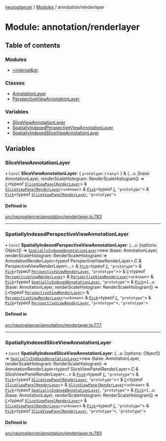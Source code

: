 [neuroglancer](../README.md) / [Modules](../modules.md) / annotation/renderlayer

# Module: annotation/renderlayer

## Table of contents

### Modules

- [&lt;internal\&gt;](annotation_renderlayer._internal_.md)

### Classes

- [AnnotationLayer](../classes/annotation_renderlayer.AnnotationLayer.md)
- [PerspectiveViewAnnotationLayer](../classes/annotation_renderlayer.PerspectiveViewAnnotationLayer.md)

### Variables

- [SliceViewAnnotationLayer](annotation_renderlayer.md#sliceviewannotationlayer)
- [SpatiallyIndexedPerspectiveViewAnnotationLayer](annotation_renderlayer.md#spatiallyindexedperspectiveviewannotationlayer)
- [SpatiallyIndexedSliceViewAnnotationLayer](annotation_renderlayer.md#spatiallyindexedsliceviewannotationlayer)

## Variables

### SliceViewAnnotationLayer

• `Const` **SliceViewAnnotationLayer**: { `prototype`: `C`<`any`\>  } & (...`a`: [base: AnnotationLayer, renderScaleHistogram: RenderScaleHistogram]) => [`C`](../classes/annotation_renderlayer._internal_.C.md)<typeof [`SliceViewPanelRenderLayer`](../classes/sliceview_renderlayer.SliceViewPanelRenderLayer.md)\> & [`SliceViewPanelRenderLayer`](../classes/sliceview_renderlayer.SliceViewPanelRenderLayer.md)<`unknown`\> & [`Pick`](annotation_renderlayer._internal_.md#pick)<typeof [`C`](../classes/annotation_renderlayer._internal_.C.md), ``"prototype"``\> & [`Pick`](annotation_renderlayer._internal_.md#pick)<typeof [`SliceViewPanelRenderLayer`](../classes/sliceview_renderlayer.SliceViewPanelRenderLayer.md), ``"prototype"``\>

#### Defined in

[src/neuroglancer/annotation/renderlayer.ts:783](https://github.com/ActiveBrainAtlas2/neuroglancer/blob/1beb5d34/src/neuroglancer/annotation/renderlayer.ts#L783)

___

### SpatiallyIndexedPerspectiveViewAnnotationLayer

• `Const` **SpatiallyIndexedPerspectiveViewAnnotationLayer**: (...`a`: [options: Object]) => [`SpatiallyIndexedAnnotationLayer`](../classes/annotation_renderlayer._internal_.SpatiallyIndexedAnnotationLayer.md)<new (base: AnnotationLayer, renderScaleHistogram: RenderScaleHistogram) =\> AnnotationRenderLayer<typeof PerspectiveViewRenderLayer\>.C & PerspectiveViewRenderLayer<...\> & [`Pick`](annotation_renderlayer._internal_.md#pick)<typeof [`C`](../classes/annotation_renderlayer._internal_.C.md), ``"prototype"``\> & [`Pick`](annotation_renderlayer._internal_.md#pick)<typeof [`PerspectiveViewRenderLayer`](../classes/perspective_view_render_layer.PerspectiveViewRenderLayer.md), ``"prototype"``\>\> & [`C`](../classes/annotation_renderlayer._internal_.C.md)<typeof [`PerspectiveViewRenderLayer`](../classes/perspective_view_render_layer.PerspectiveViewRenderLayer.md)\> & [`PerspectiveViewRenderLayer`](../classes/perspective_view_render_layer.PerspectiveViewRenderLayer.md)<`unknown`\> & [`Pick`](annotation_renderlayer._internal_.md#pick)<typeof [`SpatiallyIndexedAnnotationLayer`](../classes/annotation_renderlayer._internal_.SpatiallyIndexedAnnotationLayer.md), ``"prototype"``\> & [`Pick`](annotation_renderlayer._internal_.md#pick)<(...`a`: [base: AnnotationLayer, renderScaleHistogram: RenderScaleHistogram]) => [`C`](../classes/annotation_renderlayer._internal_.C.md)<typeof [`PerspectiveViewRenderLayer`](../classes/perspective_view_render_layer.PerspectiveViewRenderLayer.md)\> & [`PerspectiveViewRenderLayer`](../classes/perspective_view_render_layer.PerspectiveViewRenderLayer.md)<`unknown`\> & [`Pick`](annotation_renderlayer._internal_.md#pick)<typeof [`C`](../classes/annotation_renderlayer._internal_.C.md), ``"prototype"``\> & [`Pick`](annotation_renderlayer._internal_.md#pick)<typeof [`PerspectiveViewRenderLayer`](../classes/perspective_view_render_layer.PerspectiveViewRenderLayer.md), ``"prototype"``\>, ``"prototype"``\>

#### Defined in

[src/neuroglancer/annotation/renderlayer.ts:777](https://github.com/ActiveBrainAtlas2/neuroglancer/blob/1beb5d34/src/neuroglancer/annotation/renderlayer.ts#L777)

___

### SpatiallyIndexedSliceViewAnnotationLayer

• `Const` **SpatiallyIndexedSliceViewAnnotationLayer**: (...`a`: [options: Object]) => [`SpatiallyIndexedAnnotationLayer`](../classes/annotation_renderlayer._internal_.SpatiallyIndexedAnnotationLayer.md)<new (base: AnnotationLayer, renderScaleHistogram: RenderScaleHistogram) =\> AnnotationRenderLayer<typeof SliceViewPanelRenderLayer\>.C & SliceViewPanelRenderLayer<...\> & [`Pick`](annotation_renderlayer._internal_.md#pick)<typeof [`C`](../classes/annotation_renderlayer._internal_.C.md), ``"prototype"``\> & [`Pick`](annotation_renderlayer._internal_.md#pick)<typeof [`SliceViewPanelRenderLayer`](../classes/sliceview_renderlayer.SliceViewPanelRenderLayer.md), ``"prototype"``\>\> & [`C`](../classes/annotation_renderlayer._internal_.C.md)<typeof [`SliceViewPanelRenderLayer`](../classes/sliceview_renderlayer.SliceViewPanelRenderLayer.md)\> & [`SliceViewPanelRenderLayer`](../classes/sliceview_renderlayer.SliceViewPanelRenderLayer.md)<`unknown`\> & [`Pick`](annotation_renderlayer._internal_.md#pick)<typeof [`SpatiallyIndexedAnnotationLayer`](../classes/annotation_renderlayer._internal_.SpatiallyIndexedAnnotationLayer.md), ``"prototype"``\> & [`Pick`](annotation_renderlayer._internal_.md#pick)<(...`a`: [base: AnnotationLayer, renderScaleHistogram: RenderScaleHistogram]) => [`C`](../classes/annotation_renderlayer._internal_.C.md)<typeof [`SliceViewPanelRenderLayer`](../classes/sliceview_renderlayer.SliceViewPanelRenderLayer.md)\> & [`SliceViewPanelRenderLayer`](../classes/sliceview_renderlayer.SliceViewPanelRenderLayer.md)<`unknown`\> & [`Pick`](annotation_renderlayer._internal_.md#pick)<typeof [`C`](../classes/annotation_renderlayer._internal_.C.md), ``"prototype"``\> & [`Pick`](annotation_renderlayer._internal_.md#pick)<typeof [`SliceViewPanelRenderLayer`](../classes/sliceview_renderlayer.SliceViewPanelRenderLayer.md), ``"prototype"``\>, ``"prototype"``\>

#### Defined in

[src/neuroglancer/annotation/renderlayer.ts:780](https://github.com/ActiveBrainAtlas2/neuroglancer/blob/1beb5d34/src/neuroglancer/annotation/renderlayer.ts#L780)
